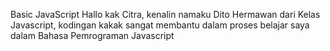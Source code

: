 Basic JavaScript
Hallo kak Citra, kenalin namaku Dito Hermawan dari Kelas Javascript, kodingan kakak sangat membantu dalam proses belajar saya dalam Bahasa Pemrograman Javascript

